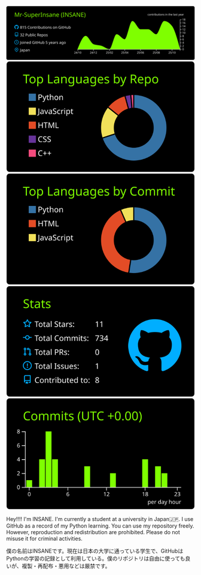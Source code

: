 [![](https://raw.githubusercontent.com/Mr-SuperInsane/Mr-SuperInsane/main/profile-summary-card-output/chartreuse_dark/0-profile-details.svg)]()
[![](https://raw.githubusercontent.com/Mr-SuperInsane/Mr-SuperInsane/main/profile-summary-card-output/chartreuse_dark/1-repos-per-language.svg)](https://github.com/vn7n24fzkq/github-profile-summary-cards) [![](https://raw.githubusercontent.com/Mr-SuperInsane/Mr-SuperInsane/main/profile-summary-card-output/chartreuse_dark/2-most-commit-language.svg)](https://github.com/vn7n24fzkq/github-profile-summary-cards)
[![](https://raw.githubusercontent.com/Mr-SuperInsane/Mr-SuperInsane/main/profile-summary-card-output/chartreuse_dark/3-stats.svg)](https://github.com/vn7n24fzkq/github-profile-summary-cards) [![](https://raw.githubusercontent.com/Mr-SuperInsane/Mr-SuperInsane/main/profile-summary-card-output/chartreuse_dark/4-productive-time.svg)](https://github.com/vn7n24fzkq/github-profile-summary-cards)

Hey!!!! I'm INSANE. I'm currently a student at a university in Japan🇯🇵. I use GitHub as a record of my Python learning. You can use my repository freely. However, reproduction and redistribution are prohibited. Please do not misuse it for criminal activities.  
  
僕の名前はINSANEです。現在は日本の大学に通っている学生で、GitHubはPythonの学習の記録として利用している。僕のリポジトリは自由に使っても良いが、複製・再配布・悪用などは厳禁です。

